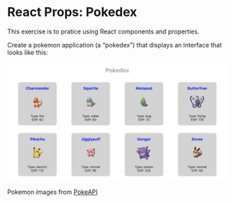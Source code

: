 # React Props: Pokedex
This exercise is to pratice using React components and properties.

Create a pokemon application (a “pokedex”) that displays an interface that looks like this:

![Pokedex](/pokedex.png)

Pokemon images from [PokeAPI](https://github.com/PokeAPI/sprites)